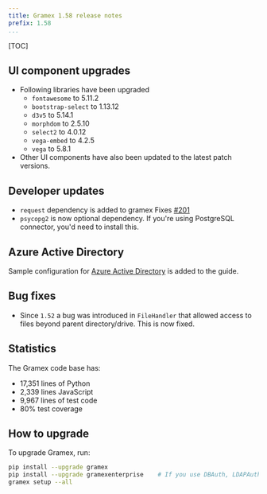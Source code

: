 ```yaml
---
title: Gramex 1.58 release notes
prefix: 1.58
...
```


[TOC]

## UI component upgrades

- Following libraries have been upgraded
  - `fontawesome` to 5.11.2
  - `bootstrap-select` to 1.13.12
  - `d3v5` to 5.14.1
  - `morphdom` to 2.5.10
  - `select2` to 4.0.12
  - `vega-embed` to 4.2.5
  - `vega` to 5.8.1
- Other UI components have also been updated to the latest patch versions.

## Developer updates

- `request` dependency is added to gramex
Fixes [#201](https://github.com/gramener/gramex/issues/201)
- `psycopg2` is now optional dependency.
If you're using PostgreSQL connector, you'd need to install this.

## Azure Active Directory

Sample configuration for [Azure Active Directory](../../auth/#azure-active-directory)
is added to the guide.

## Bug fixes

- Since `1.52` a bug was introduced in `FileHandler` that allowed access
to files beyond parent directory/drive. This is now fixed.

## Statistics

The Gramex code base has:

- 17,351 lines of Python
- 2,339 lines JavaScript
- 9,967 lines of test code
- 80% test coverage

## How to upgrade

To upgrade Gramex, run:

```bash
pip install --upgrade gramex
pip install --upgrade gramexenterprise    # If you use DBAuth, LDAPAuth, etc.
gramex setup --all
```
